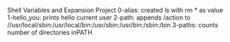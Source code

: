 Shell Variables and Expansion Project
0-alias: created ls with rm * as value
1-hello_you: prints hello current user
2-path: appends /action to //usr/local/sbin:/usr/local/bin:/usr/sbin:/usr/bin:/sbin:/bin
3-paths: counts number of directories inPATH
